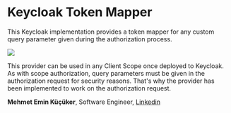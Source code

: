 # Keycloak Token Mapper

This Keycloak implementation provides a token mapper for any custom query parameter given during the authorization process.

![](https://img.shields.io/badge/Keycloak-16.1.0-blue)

This provider can be used in any Client Scope once deployed to Keycloak. As with scope authorization, query parameters must be given in the authorization request for security reasons. That's why the provider has been implemented to work on the authorization request.

<b>Mehmet Emin Küçüker</b>, Software Engineer, [Linkedin](https://linkedin.com/in/mehmeteminkucuker)
